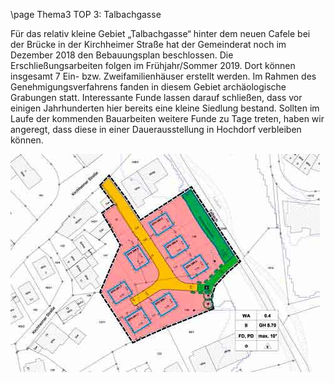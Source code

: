 \page Thema3 TOP 3: Talbachgasse

Für das relativ kleine Gebiet „Talbachgasse“ hinter dem neuen Cafele
bei der Brücke in der Kirchheimer Straße hat der Gemeinderat noch im
Dezember 2018 den Bebauungsplan beschlossen. Die Erschließungsarbeiten
folgen im Frühjahr/Sommer 2019. Dort können insgesamt
7 Ein- bzw. Zweifamilienhäuser erstellt werden. Im Rahmen des Genehmigungsverfahrens
fanden in diesem Gebiet archäologische Grabungen
statt. Interessante Funde lassen darauf schließen, dass vor einigen
Jahrhunderten hier bereits eine kleine Siedlung bestand. Sollten
im Laufe der kommenden Bauarbeiten weitere Funde zu Tage treten,
haben wir angeregt, dass diese in einer Dauerausstellung in Hochdorf
verbleiben können.

![](Documentation/img/2019/talbachgasse.jpg)
